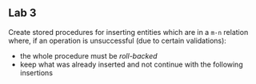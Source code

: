 ## Lab 3

Create stored procedures for inserting entities which are in a `m-n` relation where, if an operation is unsuccessful (due to certain validations):
- the whole procedure must be *roll-backed*
- keep what was already inserted and not continue with the following insertions

